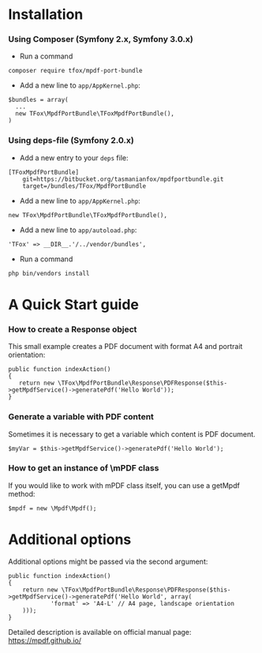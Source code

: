 Installation
==============================================
### Using Composer (Symfony 2.x, Symfony 3.0.x)

* Run a command
<pre><code>composer require tfox/mpdf-port-bundle
</code></pre>

* Add a new line to `app/AppKernel.php`:
<pre><code>$bundles = array(
  ...
  new TFox\MpdfPortBundle\TFoxMpdfPortBundle(),
)
</code></pre>



### Using deps-file (Symfony 2.0.x)

* Add a new entry to your `deps` file:
<pre><code>[TFoxMpdfPortBundle]
    git=https://bitbucket.org/tasmanianfox/mpdfportbundle.git
    target=/bundles/TFox/MpdfPortBundle 
</code></pre>

* Add a new line to `app/AppKernel.php`:
<pre><code>new TFox\MpdfPortBundle\TFoxMpdfPortBundle(), 
</code></pre>

* Add a new line to `app/autoload.php`:
<pre><code>'TFox' => __DIR__.'/../vendor/bundles',
</code></pre>

* Run a command
<pre><code>php bin/vendors install
</code></pre>

A Quick Start guide
==============================================
### How to create a Response object
This small example creates a PDF document with format A4 and portrait orientation:
<pre><code>public function indexAction()
{
   return new \TFox\MpdfPortBundle\Response\PDFResponse($this->getMpdfService()->generatePdf('Hello World'));
}
</code></pre>

### Generate a variable with PDF content
Sometimes it is necessary to get a variable which content is PDF document.
<pre><code>$myVar = $this->getMpdfService()->generatePdf('Hello World');
</code></pre>

### How to get an instance of \mPDF class
If you would like to work with mPDF class itself, you can use a getMpdf method:
<pre><code>$mpdf = new \Mpdf\Mpdf();</code></pre>

Additional options
==============================================
Additional options might be passed via the second argument:

<pre><code>public function indexAction()
{
    return new \TFox\MpdfPortBundle\Response\PDFResponse($this->getMpdfService()->generatePdf('Hello World', array(
            'format' => 'A4-L' // A4 page, landscape orientation
    )));
}
</code></pre>

Detailed description is available on official manual page: https://mpdf.github.io/

